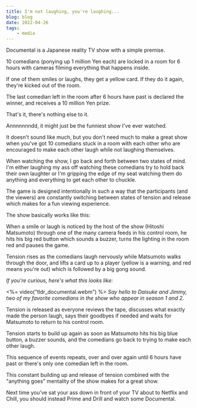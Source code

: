 ```yaml
---
title: I'm not laughing, you're laughing...
blog: blog
date: 2022-04-26
tags:
    - media
---
```


Documental is a Japanese reality TV show with a simple premise.

10 comedians (ponying up 1 million Yen each) are locked in a room for 6 hours with cameras filming everything that happens inside.

If one of them smiles or laughs, they get a yellow card. If they do it again, they're kicked out of the room.

The last comedian left in the room after 6 hours have past is declared the winner, and receives a 10 million Yen prize.

That's it, there's nothing else to it.

Annnnnnndd, it might just be the funniest show I've ever watched.

It doesn't sound like much, but you don't need much to make a great show when you've got 10 comedians stuck in a room with each other who are encouraged to make each other laugh while not laughing themselves.

When watching the show, I go back and forth between two states of mind. I'm either laughing my ass off watching these comedians try to hold back their own laughter or I'm gripping the edge of my seat watching them do anything and everything to get each other to chuckle.

The game is designed intentionally in such a way that the participants (and the viewers) are constantly switching between states of tension and release which makes for a fun viewing experience.

The show basically works like this:

When a smile or laugh is noticed by the host of the show (Hitoshi Matsumoto) through one of the many camera feeds in his control room, he hits his big red button which sounds a buzzer, turns the lighting in the room red and pauses the game.

Tension rises as the comedians laugh nervously while Matsumoto walks through the door, and lifts a card up to a player (yellow is a warning, and red means you're out) which is followed by a big gong sound.

_If you're curious, here's what this looks like:_

<%= video("tldr_documental.webm") %>
_Say hello to Daisuke and Jimmy, two of my favorite comedians in the show who appear in season 1 and 2._

Tension is released as everyone reviews the tape, discusses what exactly made the person laugh, says their goodbyes if needed and waits for Matsumoto to return to his control room.

Tension starts to build up again as soon as Matsumoto hits his big blue button, a buzzer sounds, and the comedians go back to trying to make each other laugh.

This sequence of events repeats, over and over again until 6 hours have past or there's only one comedian left in the room.

This constant building up and release of tension combined with the "anything goes" mentality of the show makes for a great show.

Next time you've sat your ass down in front of your TV about to Netflix and Chill, you should instead Prime and Drill and watch some Documental.


